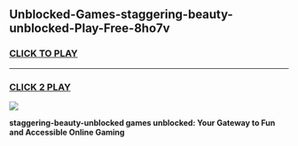 
## Unblocked-Games-staggering-beauty-unblocked-Play-Free-8ho7v
<h3>
<a href="https://premium76.site?title=staggering-beauty-unblocked&ref=20M">CLICK TO PLAY</a></h3>
<hr>

<h3>
<a href="https://premium76.site?title=staggering-beauty-unblocked&ref=20M">CLICK 2 PLAY</a>
  
</h3>

<a href="https://premium76.site?title=staggering-beauty-unblocked&ref=19M"><img src="https://clearcache.store/games.png"></a>


**staggering-beauty-unblocked games unblocked: Your Gateway to Fun and Accessible Online Gaming**
